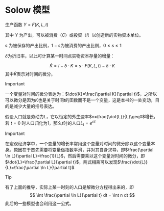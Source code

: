 # Solow 模型



生产函数 $Y=F(K,L,t)$

其中 $Y$ 为产出，可以被消费（$C$）或投资（$I$）以创造新的实物资本单位。

$s$ 为被保存的产出比例，$1-s$为被消费的产出比例，$0 \leqslant s \leqslant 1$

$\delta$为折旧率，以此可计算某一时间点实物资本存量的增量：

$$
\dot{K} =I-\delta \cdot K=s\cdot F\left( K,L,t \right) -\delta \cdot K
$$
其中$\dot{K}$表示对时间的微分。

> [!Important]
>
> 一个变量对时间的微分表达为：$\dot{K}=\frac{\partial K}{\partial t}$，之所以可以微分是因为$K$也是关于时间$t$的函数而不是一个变量，这是本书的一处变动，目的是减少大量的括号表达。

假设人口就是劳动力$L$，它以恒定的外生速率$n=\frac{\dot{L}}{L}\geq0$增长，若 $t=0$ 时人口归化为1，那么$t$时的人口$L_t=e^{nt}$

> [!Important]
>
> 在宏观经济学中，一个变量的增长率常用这个变量对时间的微分除以这个变量本身。原因在于首先需要将变量做指数平滑，并对其自身求导，即$\frac{\partial \ln L}{\partial L}=\frac{1}{L}$，然后需要乘以这个变量对时间的微分，即$\dot{L}=\frac{\partial L}{\partial t}$，两式相乘可以发现$\frac{\dot{L}}{L}=\frac{\partial \ln L}{\partial t}$



> [!Tip]
>
> 有了上面的推导，实际上某一时刻的人口是解微分方程得出来的，即
> $$
> \int \frac{\partial \ln L}{\partial t} dt = \int n dt
> $$
> 此后的一些模型也会利用这一公式。
